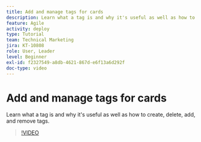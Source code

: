 ```yaml
---
title: Add and manage tags for cards
description: Learn what a tag is and why it's useful as well as how to create, delete, add, and remove tags.
feature: Agile
activity: deploy
type: Tutorial
team: Technical Marketing
jira: KT-10808
role: User, Leader
level: Beginner
exl-id: f2327549-a8db-4621-867d-e6f13a6d292f
doc-type: video
---
```

# Add and manage tags for cards

Learn what a tag is and why it's useful as well as how to create, delete, add, and remove tags.

>[!VIDEO](https://video.tv.adobe.com/v/346807)
